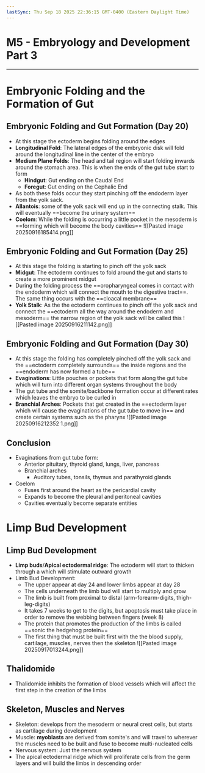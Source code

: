 ```yaml
---
lastSync: Thu Sep 18 2025 22:36:15 GMT-0400 (Eastern Daylight Time)
---
```

# M5 - Embryology and Development Part 3
---
# Embryonic Folding and the Formation of Gut
## Embryonic Folding and Gut Formation (Day 20)
- At this stage the ectoderm begins folding around the edges
- **Longitudinal Fold**: The lateral edges of the embryonic disk will fold around the longitudinal line in the center of the embryo
- **Medium Plane Folds**: The head and tail region will start folding inwards around the stomach area. This is when the ends of the gut tube start to form
	- **Hindgut**: Gut ending on the Caudal End
	- **Foregut**: Gut ending on the Cephalic End
- As both these folds occur they start pinching off the endoderm layer from the yolk sack.
- **Allantois**: some of the yolk sack will end up in the connecting stalk. This will eventually ==become the urinary system==
- **Coelom**: While the folding is occurring a little pocket in the mesoderm is ==forming which will become the body cavities==
![[Pasted image 20250916185414.png]]
## Embryonic Folding and Gut Formation (Day 25)
- At this stage the folding is starting to pinch off the yolk sack
- **Midgut**: The ectoderm continues to fold around the gut and starts to create a more prominent midgut
- During the folding process the ==oropharyngeal comes in contact with the endoderm which will connect the mouth to the digestive tract==. The same thing occurs with the ==cloacal membrane==
- **Yolk Stalk**: As the the ectoderm continues to pinch off the yolk sack and connect the ==ectoderm all the way around the endoderm and mesoderm== the narrow region of the yolk sack will be called this
![[Pasted image 20250916211142.png]]
## Embryonic Folding and Gut Formation (Day 30)
- At this stage the folding has completely pinched off the yolk sack and the ==ectoderm completely surrounds== the inside regions and the ==endoderm has now formed a tube==
- **Evaginations**: Little pouches or pockets that form along the gut tube which will turn into different organ systems throughout the body
- The gut tube and the somite/backbone formation occur at different rates which leaves the embryo to be curled in
- **Branchial Arches**: Pockets that get created in the ==ectoderm layer which will cause the evaginations of the gut tube to move in== and create certain systems such as the pharynx
![[Pasted image 20250916212352 1.png]]
## Conclusion
- Evaginations from gut tube form:
	- Anterior pituitary, thyroid gland, lungs, liver, pancreas
	- Branchial arches
		- Auditory tubes, tonsils, thymus and parathyroid glands
- Coelom
	- Fuses first around the heart as the pericardial cavity
	- Expands to become the pleural and peritoneal cavities
	- Cavities eventually become separate entities
# Limp Bud Development
## Limp Bud Development
- **Limp buds**/**Apical ectodermal ridge**: The ectoderm will start to thicken through a which will stimulate outward growth
- Limb Bud Development:
	- The upper appear at day 24 and lower limbs appear at day 28
	- The cells underneath the limb bud will start to multiply and grow
	- The limb is built from proximal to distal (arm-forearm-digits, thigh-leg-digits)
	- It takes 7 weeks to get to the digits, but apoptosis must take place in order to remove the webbing between fingers (week 8)
	- The protein that promotes the production of the limbs is called ==sonic the hedgehog protein==
	- The first thing that must be built first with the the blood supply, cartilage, muscles, nerves then the skeleton
![[Pasted image 20250917013244.png]]
## Thalidomide
-  Thalidomide inhibits the formation of blood vessels which will affect the first step in the creation of the limbs
## Skeleton, Muscles and Nerves
- Skeleton: develops from the mesoderm or neural crest cells, but starts as cartilage during development
- Muscle: **myoblasts** are derived from somite's and will travel to wherever the muscles need to be built and fuse to become multi-nucleated cells
- Nervous system: Just the nervous system
- The apical ectodermal ridge which will proliferate cells from the germ layers and will build the limbs in descending order